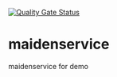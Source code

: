 [![Quality Gate Status](http://52.8.15.168:8443/api/project_badges/measure?project=com.elevateinc%3Asomberroservice&metric=alert_status)](http://52.8.15.168:8443/dashboard?id=com.elevateinc%3Asomberroservice)


# maidenservice
maidenservice for demo
